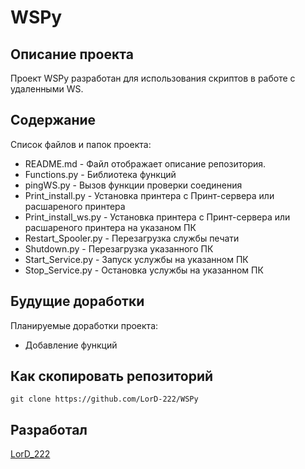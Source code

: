 # WSPy
## Описание проекта
Проект WSPy разработан для использования скриптов в работе с удаленными WS.
## Содержание
Список файлов и папок проекта:
- README.md - Файл отображает описание репозитория.
- Functions.py - Библиотека функций
- pingWS.py - Вызов функции проверки соединения
- Print_install.py - Установка принтера с Принт-сервера или расшареного принтера
- Print_install_ws.py - Установка принтера с Принт-сервера или расшареного принтера на указаном ПК
- Restart_Spooler.py - Перезагрузка службы печати
- Shutdown.py - Перезагрузка указанного ПК
- Start_Service.py - Запуск услужбы на указанном ПК
- Stop_Service.py - Остановка услужбы на указанном ПК
## Будущие доработки
Планируемые доработки проекта:
- Добавление функций
## Как скопировать репозиторий
~~~
git clone https://github.com/LorD-222/WSPy
~~~
## Разработал
[LorD_222](https://github.com/LorD-222)
